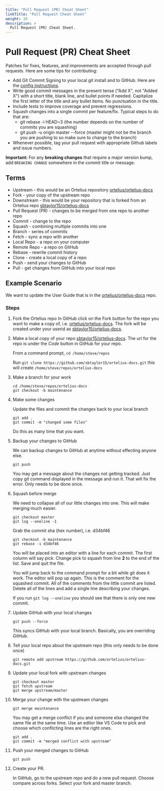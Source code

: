 ```yaml
---
title: "Pull Request (PR) Cheat Sheet"
linkTitle: "Pull Request Cheat Sheet"
weight: 10
description: >
  Pull Request (PR) Cheat Sheet.
---
```


# Pull Request (PR) Cheat Sheet

Patches for fixes, features, and improvements are accepted through pull requests. Here are some tips for contributing:

* Add Git Commit Signing to your local git install and to GitHub.  Here are the [config instructions](https://blog.petehouston.com/sign-git-commits/).
* Write good commit messages in the present tense ("Add X", not "Added X") with a short title, blank line, and bullet points if needed. Capitalize the first letter of the title and any bullet items. No punctuation in the title.
* Include tests to improve coverage and prevent regressions.
* Squash changes into a single commit per feature/fix. 
 Typical steps to do that are:
    - git rebase -i HEAD~3 (the number depends on the number of commits you are squashing)
    - git push -u origin master --force (master might not be the branch you are pushing to so make sure to change to the 
 branch)
* Whenever possible, tag your pull request with appropriate Github labels and issue numbers.

**Important:** For any **breaking changes** that require a major version bump, add `BREAKING CHANGE` somewhere in the commit title or message.

## Terms

- Upstream - this would be an Ortelius repository [ortelius/ortelius-docs](https://github.com/ortelius/ortelius-docs)
- Fork - your copy of the upstream repo
- Downstream - this would be your repository that is forked from an Ortelius repo [sbtaylor15/ortelius-docs](https://github.com/sbtaylor15/ortelius-docs)
- Pull Request (PR) - changes to be merged from one repo to another repo
- Commit - change to the repo
- Squash - combining multiple commits into one
- Branch - series of commits
- Fetch - sync a repo with another
- Local Repo - a repo on your computer
- Remote Repo - a repo on GitHub
- Rebase - rewrite commit history
- Clone - create a local copy of a repo
- Push - send your changes to GitHub
- Pull - get changes from GitHub into your local repo

## Example Scenario

We want to update the User Guide that is in the [ortelius/ortelius-docs](https://github.com/ortelius/ortelius-docs) repo.

### Steps

1) Fork the Ortelius repo
   In GitHub click on the Fork button for the repo you want to make a copy of, i.e. [ortelius/ortelius-docs](https://github.com/ortelius/ortelius-docs).  The fork will be created under
   your userid as [sbtaylor15/ortelius-docs](https://github.com/sbtaylor15/ortelius-docs).

2) Make a local copy of your repo [sbtaylor15/ortelius-docs](https://github.com/sbtaylor15/ortelius-docs). The url for the repo is under the *Code* button in GitHub for your repo.

   From a command prompt, `cd /home/steve/repos`

   Run `git clone https://github.com/sbtaylor15/ortelius-docs.git` this will create `/home/steve/repos/ortelius-docs`

3) Make a branch for your work

   ```
   cd /home/steve/repos/ortelius-docs
   git checkout -b maintenance
   ``` 

4) Make some changes

   Update the files and commit the changes back to your local branch

   ```
   git add .
   git commit -m "changed some files"
   ```

   Do this as many time that you want.

5) Backup your changes to GitHub

   We can backup changes to GitHub at anytime without effecting anyone else.

   ```
   git push
   ```

   You may get a message about the changes not getting tracked.  Just copy git command
   displayed in the message and run it.  That will fix the error. Only needs to be done once.

6) Squash before merge

   We need to collapse all of our little changes into one.  This will make merging much easier.

   ```
   git checkout master
   git log --oneline -1
   ``` 

   Grab the commit sha (hex number), i.e. d34bf46

   ```
   git checkout -b maintenance
   git rebase -i d34bf46
   ```

   You will be placed into an editor with a line for each commit.  The first column will say 
   pick.  Change pick to squash from line **2** to the end of the list.  Save and quit the file.

   You will jump back to the command prompt for a bit while git does it work.  The editor will
   pop up again.  This is the comment for the squashed commit.  All of the comments from the
   little commit are listed.  Delete all of the lines and add a single line describing your
   changes.

   If you run `git log --oneline` you should see that there is only one new commit.

7) Update GitHub with your local changes

    ```
    git push --force
    ```

    This syncs GitHub with your local branch.  Basically, you are overriding GitHub.

8) Tell your local repo about the upstream repo (this only needs to be done once)

   ```
   git remote add upstream https://github.com/ortelius/ortelius-docs.git
   ```

9) Update your local fork with upstream changes

   ```
   git checkout master
   git fetch upstream
   git merge upstream/master
   ```

10) Merge your change with the upstream changes

    ```
    git merge maintenance
    ```

    You may get a merge conflict if you and someone else changed the same file at the 
    same time.  Use an editor like VS Code to pick and choose which conflicting lines
    are the right ones.

    ```
    git add .
    git commit -m "merged conflict with upstream"
    ```

11) Push your merged changes to GitHub

    ```
    git push
    ```

12) Create your PR.

    In GitHub, go to the upstream repo and do a new pull request.  Choose compare across
    forks.  Select your fork and master branch.
